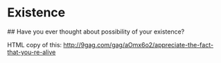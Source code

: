 # Existence
## Have you ever thought about possibility of your existence?

HTML copy of this: http://9gag.com/gag/aOmx6o2/appreciate-the-fact-that-you-re-alive
